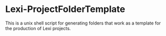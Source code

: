 # Lexi-ProjectFolderTemplate
This is a unix shell script for generating folders that work as a template for the production of Lexi projects.